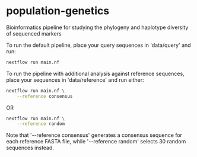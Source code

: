 # population-genetics
Bioinformatics pipeline for studying the phylogeny and haplotype diversity of sequenced markers

To run the default pipeline, place your query sequences in 'data/query' and run:

```bash
nextflow run main.nf
```

To run the pipeline with additional analysis against reference sequences, place your sequences in 'data/reference' and run either:
 
```bash
nextflow run main.nf \
    --reference consensus
```

OR

```bash
nextflow run main.nf \
    --reference random
```

Note that '--reference consensus' generates a consensus sequence for each reference FASTA file, while '--reference random' selects 30 random sequences instead.